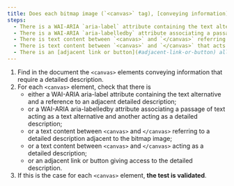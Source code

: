 ```yaml
---
title: Does each bitmap image (`<canvas>` tag), [conveying information](#image-conveying-information), which requires a [detailed description](#detailed-description-image), meet one of these conditions?
steps:
  - There is a WAI-ARIA `aria-label` attribute containing the text alternative and a reference to an adjacent [detailed description](#detailed-description-image).
  - There is a WAI-ARIA `aria-labelledby` attribute associating a passage of text acting as a text alternative and another acting as a [detailed description](#detailed-description-image).
  - There is text content between `<canvas>` and `</canvas>` referring to a [detailed description](#detailed-description-image) adjacent to the bitmap image.
  - There is text content between `<canvas>` and `</canvas>` that acts as a [detailed description](#detailed-description-image).
  - There is an [adjacent link or button](#adjacent-link-or-button) allowing access to the [detailed description](#detailed-description-image).
---
```


1. Find in the document the `<canvas>` elements conveying information that require a detailed description.
2. For each `<canvas>` element, check that there is
   - either a WAI-ARIA aria-label attribute containing the text alternative and a reference to an adjacent detailed description;
   - or a WAI-ARIA aria-labelledby attribute associating a passage of text acting as a text alternative and another acting as a detailed description;
   - or a text content between `<canvas>` and `</canvas>` referring to a detailed description adjacent to the bitmap image;
   - or a text content between `<canvas>` and `</canvas>` acting as a detailed description;
   - or an adjacent link or button giving access to the detailed description.
3. If this is the case for each `<canvas>` element, **the test is validated**.
